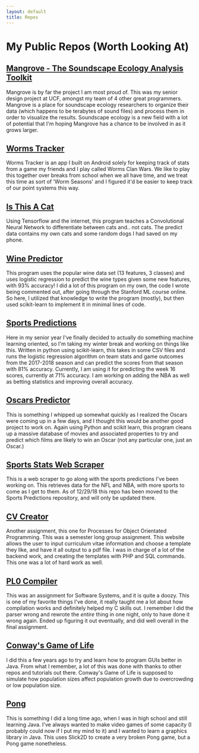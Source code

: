 ```yaml
---
layout: default
title: Repos
---
```


# My Public Repos (Worth Looking At)

## [Mangrove - The Soundscape Ecology Analysis Toolkit](https://github.com/jonathanbeever/mangrove)

Mangrove is by far the project I am most proud of. This was my senior design project at UCF, amongst my team of 4 other great programmers. Mangrove is a place for soundscape ecology researchers to organize their data (which happens to be terabytes of sound files) and process them in order to visualize the results. Soundscape ecology is a new field with a lot of potential that I'm hoping Mangrove has a chance to be involved in as it grows larger.

## [Worms Tracker](https://github.com/jpollmann102/Worms-Tracker)

Worms Tracker is an app I built on Android solely for keeping track of stats from a game my friends and I play called Worms Clan Wars. We like to play this together over breaks from school when we all have time, and we treat this time as sort of 'Worm Seasons' and I figured it'd be easier to keep track of our point systems this way.

## [Is This A Cat](https://github.com/jpollmann102/is-this-a-cat)

Using Tensorflow and the internet, this program teaches a Convolutional Neural Network to differentiate between cats and.. not cats. The predict data contains my own cats and some random dogs I had saved on my phone.

## [Wine Predictor](https://github.com/jpollmann102/wine-predictor)

This program uses the popular wine data set (13 features, 3 classes) and uses logistic regression to predict the wine types given some new features, with 93% accuracy! I did a lot of this program on my own, the code I wrote being commented out, after going through the Stanford ML course online. So here, I utilized that knowledge to write the program (mostly), but then used scikit-learn to implement it in minimal lines of code.

## [Sports Predictions](https://github.com/jpollmann102/sports-predictions)

Here in my senior year I've finally decided to actually do something machine learning oriented, so I'm taking my winter break and working on things like this. Written in python using scikit-learn, this takes in some CSV files and runs the logistic regression algorithm on team stats and game outcomes from the 2017-2018 season and can predict the scores from that season with 81% accuracy. Currently, I am using it for predicting the week 16 scores, currently at 71% accuracy. I am working on adding the NBA as well as betting statistics and improving overall accuracy.

## [Oscars Predictor](https://github.com/jpollmann102/Oscars-Predictor)

This is something I whipped up somewhat quickly as I realized the Oscars were coming up in a few days, and I thought this would be another good project to work on. Again using Python and scikit learn, this program cleans up a massive database of movies and associated properties to try and predict which films are likely to win an Oscar (not any particular one, just an Oscar.)

## [Sports Stats Web Scraper](https://github.com/jpollmann102/sports-web-scraper)

This is a web scraper to go along with the sports predictions I've been working on. This retrieves data for the NFL and NBA, with more sports to come as I get to them. As of 12/29/18 this repo has been moved to the Sports Predictions repository, and will only be updated there.

## [CV Creator](https://github.com/GearTech0/CV-Creator)

Another assignment, this one for Processes for Object Orientated Programming. This was a semester long group assignment. This website allows the user to input curriculum vitae information and choose a template they like, and have it all output to a pdf file. I was in charge of a lot of the backend work, and creating the templates with PHP and SQL commands. This one was a lot of hard work as well.

## [PL0 Compiler](https://github.com/jpollmann102/PL0-Compiler)

This was an assignment for Software Systems, and it is quite a doozy. This is one of my favorite things I've done, it really taught me a lot about how compilation works and definitely helped my C skills out. I remember I did the parser wrong and rewrote the _entire_ thing in one night, only to have done it wrong again. Ended up figuring it out eventually, and did well overall in the final assignment.

## [Conway's Game of Life](https://github.com/jpollmann102/Conway-Game-of-Life)

I did this a few years ago to try and learn how to program GUIs better in Java. From what I remember, a lot of this was done with thanks to other repos and tutorials out there. Conway's Game of Life is supposed to simulate how population sizes affect population growth due to overcrowding or low population size.

## [Pong](https://github.com/jpollmann102/Pong)

This is something I did a long time ago, when I was in high school and still learning Java. I've always wanted to make video games of some capacity (I probably could now if I put my mind to it) and I wanted to learn a graphics library in Java. This uses Slick2D to create a very broken Pong game, but a Pong game nonetheless.
